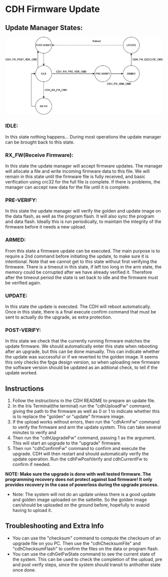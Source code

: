 # CDH Firmware Update

## Update Manager States:

![CDH Software Update States](/docs/resources/CDH_FW_CommandFlow.png "The CDH Software Update States")

### IDLE: 
In this state nothing happens... During most operations the update manager can be brought back to this state.
	
### RX_FW(Receive Firmware):
In this state the update manager will accept firmware updates. The manager will allocate a file and write incoming firmware data to this file. We will remain in this state until the firmware file is fully received, and basic verification using crc32 for the full file is complete. If there is problems, the manager can accept new data for the file until it is complete.

### PRE-VERIFY:
In this state the update manager will verify the golden and update image on the data flash, as well as the program flash. It will also sync the program and data flash.
Ideally this is run periodically, to maintain the integrity of the firmware before it needs a new upload.

### ARMED:
From this state a firmware update can be executed. The main purpose is to require a 2nd command before initiating the update, to make sure it is intentional. Note that we cannot get to this state without first verifying the firmware. There is a timeout in this state, if left too long in the arm state, the memory could be corrupted after we have already verified it. Therefore after the timeout period the state is set back to idle and the firmware must be verified again.

### UPDATE:
In this state the update is executed. The CDH will reboot automatically. Once in this state, there is a final execute confirm command that must be sent to actually do the upgrade, as extra protection.

### POST-VERIFY:
In this state we check that the currently running firmware matches the update firmware. We should automatically enter this state when rebooting after an upgrade, but this can be done manually. This can indicate whether the update was successful or if we reverted to the golden image. It seems this only checks the fpga design version, so when uploading new firmware the software version should be updated as an aditional check, to tell if the update worked.

## Instructions
 1. Follow the instructions in the CDH README to prepare an update file.
 2. In the Iris Terminal(the terminal) run the "cdhUploadFw" command, giving the path to the firmware as well as 0 or 1 to indicate whether this is to replace the "golden" or "update" firmware image.
 3.  If the upload works without errors, then run the "cdhArmFw" command to verify the firmware and arm the update system. This can take several minutes to verify and 
 4. Then run the "cdhUpgradeFw" command, passing 1 as the argument. This will start an upgrade to the "upgrade" firmware. 
 5. Then run  "cdhConfirmFw" command  to confirm and execute the upgrade. CDH will then restart and should automatically verify the update operation. Run the cdhFwPostVerify and cdhCurrentFw to confirm if needed.

 **NOTE: Make sure the upgrade is done with well tested firmware. The programming recovery does not protect against bad firmware! It only provides recovery in the case of powerloss during the upgrade process.**

- Note: The system will not do an update unless there is a good update and golden image uploaded on the sattelite. So the golden image can/should be uploaded on the ground before, hopefully to avaoid having to upload it.

 ## Troubleshooting and Extra Info

 - You can use the "checksum" command to compute the checksum of an upgrade file on you PC. Then use the "cdhChecksumFile" and "cdhChecksumFlash" to confirm the files on the data or program flash.
 - You can use the cdhGetFwState command to see the current state of the system. This can be used to check the completion of the upload, pre and post verify steps, since the system should transit to anthother state once done.

